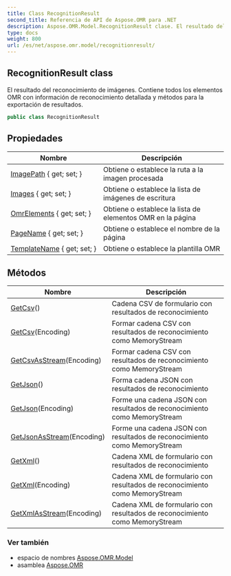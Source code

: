 ```yaml
---
title: Class RecognitionResult
second_title: Referencia de API de Aspose.OMR para .NET
description: Aspose.OMR.Model.RecognitionResult clase. El resultado del reconocimiento de imágenes. Contiene todos los elementos OMR con información de reconocimiento detallada y métodos para la exportación de resultados.
type: docs
weight: 800
url: /es/net/aspose.omr.model/recognitionresult/
---
```

## RecognitionResult class

El resultado del reconocimiento de imágenes. Contiene todos los elementos OMR con información de reconocimiento detallada y métodos para la exportación de resultados.

```csharp
public class RecognitionResult
```

## Propiedades

| Nombre | Descripción |
| --- | --- |
| [ImagePath](../../aspose.omr.model/recognitionresult/imagepath/) { get; set; } | Obtiene o establece la ruta a la imagen procesada |
| [Images](../../aspose.omr.model/recognitionresult/images/) { get; set; } | Obtiene o establece la lista de imágenes de escritura |
| [OmrElements](../../aspose.omr.model/recognitionresult/omrelements/) { get; set; } | Obtiene o establece la lista de elementos OMR en la página |
| [PageName](../../aspose.omr.model/recognitionresult/pagename/) { get; set; } | Obtiene o establece el nombre de la página |
| [TemplateName](../../aspose.omr.model/recognitionresult/templatename/) { get; set; } | Obtiene o establece la plantilla OMR |

## Métodos

| Nombre | Descripción |
| --- | --- |
| [GetCsv](../../aspose.omr.model/recognitionresult/getcsv/#getcsv_1)() | Cadena CSV de formulario con resultados de reconocimiento |
| [GetCsv](../../aspose.omr.model/recognitionresult/getcsv/#getcsv)(Encoding) | Formar cadena CSV con resultados de reconocimiento como MemoryStream |
| [GetCsvAsStream](../../aspose.omr.model/recognitionresult/getcsvasstream/)(Encoding) | Formar cadena CSV con resultados de reconocimiento como MemoryStream |
| [GetJson](../../aspose.omr.model/recognitionresult/getjson/#getjson_1)() | Forma cadena JSON con resultados de reconocimiento |
| [GetJson](../../aspose.omr.model/recognitionresult/getjson/#getjson)(Encoding) | Forme una cadena JSON con resultados de reconocimiento como MemoryStream |
| [GetJsonAsStream](../../aspose.omr.model/recognitionresult/getjsonasstream/)(Encoding) | Forme una cadena JSON con resultados de reconocimiento como MemoryStream |
| [GetXml](../../aspose.omr.model/recognitionresult/getxml/#getxml_1)() | Cadena XML de formulario con resultados de reconocimiento |
| [GetXml](../../aspose.omr.model/recognitionresult/getxml/#getxml)(Encoding) | Cadena XML de formulario con resultados de reconocimiento como MemoryStream |
| [GetXmlAsStream](../../aspose.omr.model/recognitionresult/getxmlasstream/)(Encoding) | Cadena XML de formulario con resultados de reconocimiento como MemoryStream |

### Ver también

* espacio de nombres [Aspose.OMR.Model](../../aspose.omr.model/)
* asamblea [Aspose.OMR](../../)


